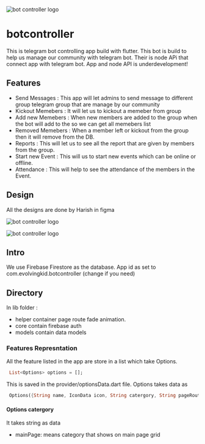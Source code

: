 ![bot controller logo](https://firebasestorage.googleapis.com/v0/b/telegrambot-42384.appspot.com/o/Github%20Images%2Fbot%20logo.png?alt=media&token=4ce92d51-7192-41b6-add4-3bc1b25c742d)

# botcontroller
This is telegram bot controlling app build with flutter. 
This bot is build to help us manage our community with telegram bot.
Their is node APi that connect app with telegram bot.
App and node API is underdevelopment!

## Features
* Send Messages : This app will let admins to send message to different group telegram group that are manage by our community
* Kickout Memebers : It will let us to kickout a memeber from group
* Add new Memebers : When new members are added to the group when the bot will add to the  so we can get all memebers list
* Removed Memebers : When a member left or kickout from the group then it will remove from the DB.
* Reports : This will let us to see all the report that are given by members from the group.
* Start new Event : This will us to start new events which can be online or offline.
* Attendance : This will help to see the attendance of the members in the Event.

## Design

All the designs are done by Harish in figma


![bot controller logo](https://firebasestorage.googleapis.com/v0/b/telegrambot-42384.appspot.com/o/Github%20Images%2Fotp.png?alt=media&token=d26c28ff-0a12-4c48-a8ae-cfbc2f3baff9)

![bot controller logo](https://firebasestorage.googleapis.com/v0/b/telegrambot-42384.appspot.com/o/Github%20Images%2Fsign%20up.png?alt=media&token=623466b8-2eb3-4635-b7e4-bccead15b110)

## Intro
We use Firebase Firestore as the database. 
App id as set to com.evolvingkid.botcontroller (change if you need)

## Directory
In lib folder :
* helper container page route fade animation.
* core contain firebase auth
* models contain data models
### Features Represntation
All the feature listed in the app are store in a list which take Options.
```dart 
 List<Options> options = [];
```
This is saved in the provider/optionsData.dart file.
Options takes data as
```dart
 Options({String name, IconData icon, String catergory, String pageRouteName})

```

#### Options catergory
It takes string as data
* mainPage: means category that shows on main page grid
